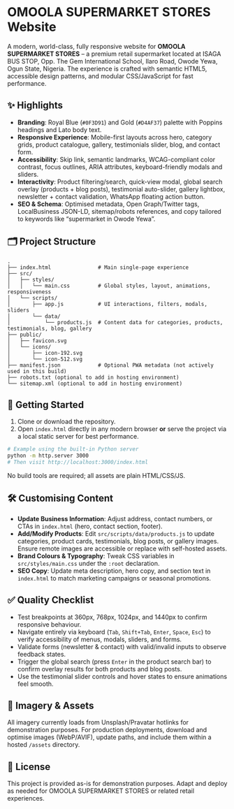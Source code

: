 # OMOOLA SUPERMARKET STORES Website

A modern, world-class, fully responsive website for **OMOOLA SUPERMARKET STORES** – a premium retail supermarket located at ISAGA BUS STOP, Opp. The Gem International School, Ilaro Road, Owode Yewa, Ogun State, Nigeria. The experience is crafted with semantic HTML5, accessible design patterns, and modular CSS/JavaScript for fast performance.

## ✨ Highlights

- **Branding**: Royal Blue (`#0F3D91`) and Gold (`#D4AF37`) palette with Poppins headings and Lato body text.
- **Responsive Experience**: Mobile-first layouts across hero, category grids, product catalogue, gallery, testimonials slider, blog, and contact form.
- **Accessibility**: Skip link, semantic landmarks, WCAG-compliant color contrast, focus outlines, ARIA attributes, keyboard-friendly modals and sliders.
- **Interactivity**: Product filtering/search, quick-view modal, global search overlay (products + blog posts), testimonial auto-slider, gallery lightbox, newsletter + contact validation, WhatsApp floating action button.
- **SEO & Schema**: Optimised metadata, Open Graph/Twitter tags, LocalBusiness JSON-LD, sitemap/robots references, and copy tailored to keywords like “supermarket in Owode Yewa”.

## 🗂 Project Structure

```
.
├── index.html               # Main single-page experience
├── src/
│   ├── styles/
│   │   └── main.css         # Global styles, layout, animations, responsiveness
│   └── scripts/
│       ├── app.js           # UI interactions, filters, modals, sliders
│       └── data/
│           └── products.js  # Content data for categories, products, testimonials, blog, gallery
├── public/
│   ├── favicon.svg
│   └── icons/
│       ├── icon-192.svg
│       └── icon-512.svg
├── manifest.json            # Optional PWA metadata (not actively used in this build)
├── robots.txt (optional to add in hosting environment)
└── sitemap.xml (optional to add in hosting environment)
```

## 🚀 Getting Started

1. Clone or download the repository.
2. Open `index.html` directly in any modern browser **or** serve the project via a local static server for best performance.

```bash
# Example using the built-in Python server
python -m http.server 3000
# Then visit http://localhost:3000/index.html
```

No build tools are required; all assets are plain HTML/CSS/JS.

## 🛠 Customising Content

- **Update Business Information**: Adjust address, contact numbers, or CTAs in `index.html` (hero, contact section, footer).
- **Add/Modify Products**: Edit `src/scripts/data/products.js` to update categories, product cards, testimonials, blog posts, or gallery images. Ensure remote images are accessible or replace with self-hosted assets.
- **Brand Colours & Typography**: Tweak CSS variables in `src/styles/main.css` under the `:root` declaration.
- **SEO Copy**: Update meta description, hero copy, and section text in `index.html` to match marketing campaigns or seasonal promotions.

## ✅ Quality Checklist

- Test breakpoints at 360px, 768px, 1024px, and 1440px to confirm responsive behaviour.
- Navigate entirely via keyboard (`Tab`, `Shift+Tab`, `Enter`, `Space`, `Esc`) to verify accessibility of menus, modals, sliders, and forms.
- Validate forms (newsletter & contact) with valid/invalid inputs to observe feedback states.
- Trigger the global search (press `Enter` in the product search bar) to confirm overlay results for both products and blog posts.
- Use the testimonial slider controls and hover states to ensure animations feel smooth.

## 📸 Imagery & Assets

All imagery currently loads from Unsplash/Pravatar hotlinks for demonstration purposes. For production deployments, download and optimise images (WebP/AVIF), update paths, and include them within a hosted `/assets` directory.

## 📄 License

This project is provided as-is for demonstration purposes. Adapt and deploy as needed for OMOOLA SUPERMARKET STORES or related retail experiences.
